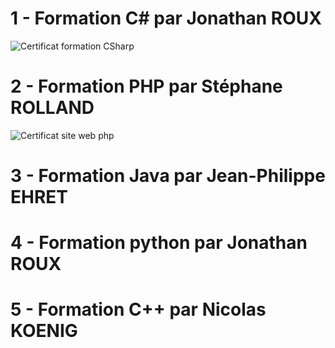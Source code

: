 # 1 - Formation C# par Jonathan ROUX

![Certificat formation CSharp](https://github.com/user-attachments/assets/cd9cf00b-df67-4cfa-b442-cff0e5fc5472)

# 2 - Formation PHP par Stéphane ROLLAND

![Certificat site web php](https://github.com/user-attachments/assets/32fe46a3-61cc-4f14-94bc-7d0fdf456305)

# 3 - Formation Java par Jean-Philippe EHRET

# 4 - Formation python par Jonathan ROUX

# 5 - Formation C++ par Nicolas KOENIG
